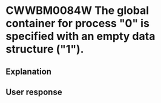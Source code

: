 # CWWBM0084W The global container for process "0" is specified with an empty data structure ("1").

## Explanation

## User response